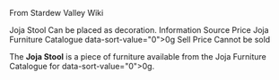 From Stardew Valley Wiki

Joja Stool Can be placed as decoration. Information Source Price Joja Furniture Catalogue data-sort-value="0"&gt;0g Sell Price Cannot be sold

The **Joja Stool** is a piece of furniture available from the Joja Furniture Catalogue for data-sort-value="0"&gt;0g.